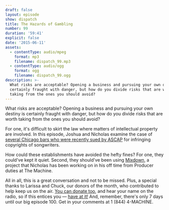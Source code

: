 ```yaml
---
draft: false
layout: episode
show: dispatch
title: The Hazards of Gambling
number: 99
duration: '59:41'
explicit: false
date: '2015-06-11'
assets:
  - contentType: audio/mpeg
    format: mp3
    filename: dispatch_99.mp3
  - contentType: audio/ogg
    format: ogg
    filename: dispatch_99.ogg
description: >-
  What risks are acceptable? Opening a business and pursuing your own destiny is
  certainly fraught with danger, but how do you divide risks that are worth
  taking from the ones you should avoid? 
---
```

What risks are acceptable? Opening a business and pursuing your own destiny is certainly fraught with danger, but how do you divide risks that are worth taking from the ones you should avoid?

For one, it's difficult to skirt the law where matters of  intellectual property are involved. In this episode, Joshua and Nicholas examine the case of [several Chicago bars who were recently sued by ASCAP](http://www.dnainfo.com/chicago/20150529/wicker-park/fatpour-kirkwood-bar-slapped-with-federal-copyright-infringement-lawsuits) for infringing copyrights of songwriters.

How could these establishments have avoided the hefty fines? For one, they could've kept it quiet. Second, they should've been using [Mixdown](http://mixdown.co), a project that Nicholas has been working on in his off time from Producer duties at The Machine.

All in all, this is a great conversation and not to be missed. Plus, a special thanks to Larissa and Chuck, our donors of the month, who contributed to help keep us on the air. [You can donate too](http://nicholaswyoung.com/donate), and hear your name on the radio, so if this entices you &mdash; [have at it!](http://nicholaswyoung.com/donate) And, remember, there's only 7 days until our big episode 100. Get in your comments at 1 (844) 4-MACHINE.